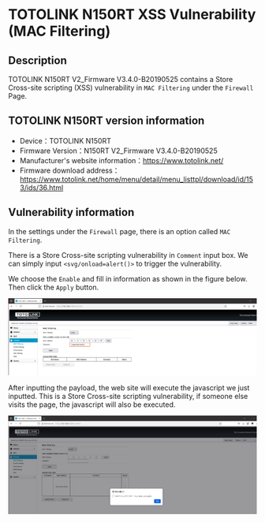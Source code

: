 # TOTOLINK N150RT XSS Vulnerability (MAC Filtering)
## Description

TOTOLINK N150RT V2_Firmware V3.4.0-B20190525 contains a Store Cross-site scripting (XSS) vulnerability in `MAC Filtering` under the `Firewall` Page.

## TOTOLINK N150RT version information

- Device：TOTOLINK N150RT
- Firmware Version：N150RT V2_Firmware V3.4.0-B20190525
- Manufacturer's website information：https://www.totolink.net/ 
- Firmware download address：https://www.totolink.net/home/menu/detail/menu_listtpl/download/id/153/ids/36.html

## Vulnerability information

In the settings under the `Firewall` page, there is an option called `MAC Filtering`. 

There is a Store Cross-site scripting vulnerability in `Comment` input box. We can simply input `<svg/onload=alert()>` to trigger the vulnerability.

We choose the `Enable` and fill in information as shown in the figure below. Then click the `Apply` button.

![1.png](imgs/1.png)

After inputting the payload, the web site will execute the javascript we just inputted. This is a Store Cross-site scripting vulnerability, if someone else visits the page, the javascript will also be executed.

![2.png](imgs/2.png)

